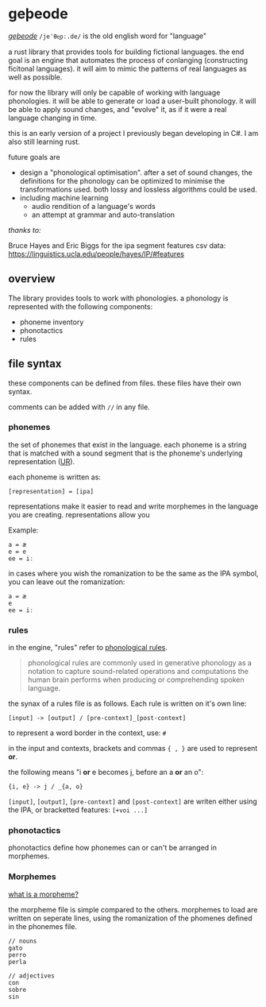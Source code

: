 # geþeode

*[geþeode](https://en.wiktionary.org/wiki/geþeode)* `/jeˈθe͜oː.de/` is the old english word for 
"language"

a rust library that provides tools for building fictional languages. the end 
goal is an engine that automates the process of conlanging (constructing ficitonal languages).
it will aim to mimic the patterns of real languages as well as possible.

for now the library will only be capable of working with language phonologies.
it will be able to generate or load a user-built phonology. it will be able to apply sound changes,
and "evolve" it, as if it were a real language changing in time.

this is an early version of a project I previously began developing in C#. I am also
still learning rust. 

future goals are
- design a "phonological optimisation". after a set of sound changes, the definitions 
    for the phonology can be optimized to minimise the transformations used. both lossy and lossless
    algorithms could be used.
- including machine learning
  - audio rendition of a language's words
  - an attempt at grammar and auto-translation

*thanks to:*

Bruce Hayes and Eric Biggs for the ipa segment features csv data:
https://linguistics.ucla.edu/people/hayes/IP/#features

## overview

The library provides tools to work with phonologies. a phonology is represented with the following 
components:
- phoneme inventory
- phonotactics
- rules

## file syntax

these components can be defined from files. these files have their own syntax.

comments can be added with `//` in any file.

### phonemes

the set of phonemes that exist in the language. each phoneme is a string that is matched with a
sound segment that is the phoneme's underlying representation 
([UR](https://en.wikipedia.org/wiki/Underlying_representation)).

each phoneme is written as:
```
[representation] = [ipa]
```

representations make it easier to read and write morphemes in the language you are creating. 
representations allow you 


Example:
```
a = æ
e = e
ee = iː
```

in cases where you wish the romanization to be the same as the IPA symbol, you can leave out the 
romanization:
```
a = æ
e
ee = iː
```

### rules
in the engine, "rules" refer to 
[phonological rules](https://en.wikipedia.org/wiki/Phonological_rule).

> phonological rules are commonly used in generative phonology as a notation to capture 
> sound-related operations and computations the human brain performs when producing or 
> comprehending spoken language.

the synax of a rules file is as follows. Each rule is written on it's own line:

```
[input] -> [output] / [pre-context]_[post-context] 
```

to represent a word border in the context, use: `#`

in the input and contexts, brackets and commas `{ , }` are used to represent **or**.

the following means "i **or** e becomes j, before an a **or** an o": 
```
{i, e} -> j / _{a, o}
```

`[input]`, `[output]`, `[pre-context]` and `[post-context]` are writen either 
using the IPA, or bracketted features: `[+voi ...]`

### phonotactics

phonotactics define how phonemes can or can't be arranged in morphemes.

### Morphemes

[what is a morpheme?](https://en.wikipedia.org/wiki/Morpheme) 

the morpheme file is simple compared to the others. morphemes to load are written on seperate 
lines, using the romanization of the phomenes defined in the phonemes file.


```
// nouns
gato
perro
perla

// adjectives
con
sobre
sin
```
